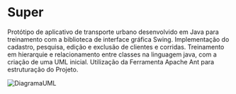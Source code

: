 # Super

Protótipo de aplicativo de transporte urbano desenvolvido em Java para treinamento com a biblioteca de interface gráfica Swing. Implementação do cadastro, pesquisa, edição e exclusão de clientes e corridas.
Treinamento em hierarquie e relacionamento entre classes na linguagem java, com a criação de uma UML inicial. Utilização da Ferramenta Apache Ant para estruturação do Projeto.

![DiagramaUML](https://github.com/joaogui745/Super/assets/76461118/d0271b91-7ff6-4cdb-9126-6f82d91de67b)
